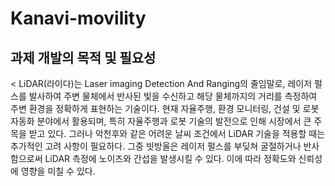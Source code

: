 # Kanavi-movility

## 과제 개발의 목적 및 필요성
<
LiDAR(라이다)는 Laser imaging Detection And Ranging의 줄임말로, 레이저 펄스를 발사하여 주변 물체에서 반사된 빛을 수신하고 해당 물체까지의 거리를 측정하여 주변 환경을 정확하게 표현하는 기술이다. 현재 자율주행, 환경 모니터링, 건설 및 로봇 자동화 분야에서 활용되며, 특히 자율주행과 로봇 기술의 발전으로 인해 시장에서 큰 주목을 받고 있다. 그러나 악천후와 같은 어려운 날씨 조건에서 LiDAR 기술을 적용할 때는 추가적인 고려 사항이 필요하다. 
그중 빗방울은 레이저 펄스를 부딪쳐 굴절하거나 반사함으로써 LiDAR 측정에 노이즈와 간섭을 발생시킬 수 있다. 이에 따라 정확도와 신뢰성에 영향을 미칠 수 있다. 
>
